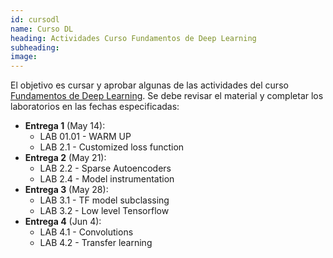 ```yaml
---
id: cursodl
name: Curso DL
heading: Actividades Curso Fundamentos de Deep Learning
subheading: 
image: 
---
```


El objetivo es cursar y aprobar algunas de las actividades del curso [Fundamentos de Deep Learning](https://fagonzalezo.github.io/2021.deeplearning/intro.html#). Se debe revisar el material y completar los laboratorios en las fechas especificadas:

* **Entrega 1** (May 14):
  * LAB 01.01 - WARM UP
  * LAB 2.1 - Customized loss function
* **Entrega 2** (May 21):
  * LAB 2.2 - Sparse Autoencoders
  * LAB 2.4 - Model instrumentation
* **Entrega 3** (May 28):
  * LAB 3.1 - TF model subclassing
  * LAB 3.2 - Low level Tensorflow
* **Entrega 4** (Jun 4):
  * LAB 4.1 - Convolutions
  * LAB 4.2 - Transfer learning

